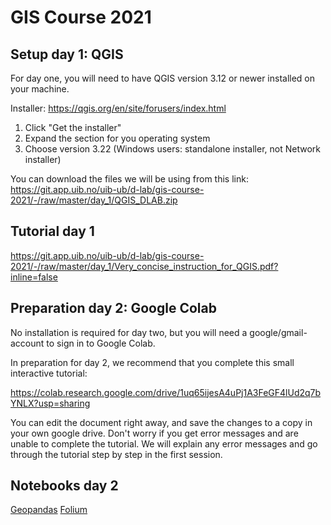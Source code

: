 # GIS Course 2021

## Setup day 1: QGIS
For day one, you will need to have QGIS version 3.12 or newer installed on your machine.

Installer:
https://qgis.org/en/site/forusers/index.html

1. Click "Get the installer"
2. Expand the section for you operating system
3. Choose version 3.22 (Windows users: standalone installer, not Network installer)

You can download the files we will be using from this link:<br>
https://git.app.uib.no/uib-ub/d-lab/gis-course-2021/-/raw/master/day_1/QGIS_DLAB.zip

## Tutorial day 1
https://git.app.uib.no/uib-ub/d-lab/gis-course-2021/-/raw/master/day_1/Very_concise_instruction_for_QGIS.pdf?inline=false


## Preparation day 2: Google Colab
<p>No installation is required for day two, but you will need a google/gmail-account to sign in to Google Colab.</p>
In preparation for day 2, we recommend that you complete this small interactive tutorial:

https://colab.research.google.com/drive/1uq65ijesA4uPj1A3FeGF4lUd2q7bYNLX?usp=sharing
<p>You can edit the document right away, and save the changes to a copy in your own google drive.
Don't worry if you get error messages and are unable to complete the tutorial. We will explain any error messages and go through the tutorial step by step in the first session.</p>

## Notebooks day 2
[Geopandas](https://colab.research.google.com/drive/16kP9JWUnpxRTdsZEMtqbyN7qRqPfCPpp?usp=sharing)
[Folium](https://colab.research.google.com/drive/1RL1yig4x6C0BWAhslIYHiiN3n5Vk1-Hs?usp=sharing)


